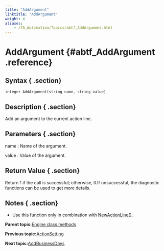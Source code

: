 ```yaml
--- 
title: "AddArgument"
linktitle: "AddArgument"
weight: 4
aliases: 
    - /TA_Automation/Topics/abtf_AddArgument.html
---
```

# AddArgument {#abtf_AddArgument .reference}

## Syntax { .section}

`integer AddArgument(string name, string value)`

## Description { .section}

Add an argument to the current action line.

## Parameters { .section}

name
:   Name of the argument.

value
:   Value of the argument.

## Return Value { .section}

Return 1 if the call is successful; otherwise, 0.If unsuccessful, the diagnostic functions can be used to get more details.

## Notes { .section}

-   Use this function only in combination with [NewActionLine\(\)](abtf_NewActionLine.html).

**Parent topic:**[Engine class methods](../../TA_Automation/Topics/abtf_Engine_classes.html)

**Previous topic:**[ActionSetting](../../TA_Automation/Topics/abtf_ActionSetting.html)

**Next topic:**[AddBusinessDays](../../TA_Automation/Topics/abtf_AddBusinessDays.html)

